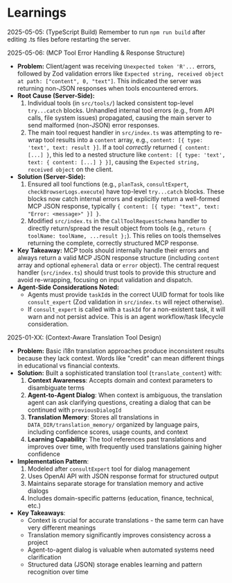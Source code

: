 # Learnings

2025-05-05: (TypeScript Build) Remember to run `npm run build` after editing .ts files before restarting the server. 

2025-05-06: (MCP Tool Error Handling & Response Structure)
*   **Problem:** Client/agent was receiving `Unexpected token 'R'...` errors, followed by Zod validation errors like `Expected string, received object at path: ["content", 0, "text"]`. This indicated the server was returning non-JSON responses when tools encountered errors.
*   **Root Cause (Server-Side):** 
    1.  Individual tools (in `src/tools/`) lacked consistent top-level `try...catch` blocks. Unhandled internal tool errors (e.g., from API calls, file system issues) propagated, causing the main server to send malformed (non-JSON) error responses.
    2.  The main tool request handler in `src/index.ts` was attempting to re-wrap tool results into a `content` array, e.g., `content: [{ type: 'text', text: result }]`. If a tool *correctly* returned `{ content: [...] }`, this led to a nested structure like `content: [{ type: 'text', text: { content: [...] } }]`, causing the `Expected string, received object` on the client.
*   **Solution (Server-Side):**
    1.  Ensured all tool functions (e.g., `planTask`, `consultExpert`, `checkBrowserLogs.execute`) have top-level `try...catch` blocks. These blocks now catch internal errors and explicitly return a well-formed MCP JSON response, typically `{ content: [{ type: "text", text: "Error: <message>" }] }`.
    2.  Modified `src/index.ts` in the `CallToolRequestSchema` handler to directly return/spread the result object from tools (e.g., `return { toolName: toolName, ...result };`). This relies on tools themselves returning the complete, correctly structured MCP response.
*   **Key Takeaway:** MCP tools should internally handle their errors and always return a valid MCP JSON response structure (including `content` array and optional `ephemeral` data or `error` object). The central request handler (`src/index.ts`) should trust tools to provide this structure and avoid re-wrapping, focusing on input validation and dispatch.
*   **Agent-Side Considerations Noted:**
    *   Agents must provide `taskId`s in the correct UUID format for tools like `consult_expert` (Zod validation in `src/index.ts` will reject otherwise).
    *   If `consult_expert` is called with a `taskId` for a non-existent task, it will warn and not persist advice. This is an agent workflow/task lifecycle consideration. 

2025-01-XX: (Context-Aware Translation Tool Design)
*   **Problem:** Basic i18n translation approaches produce inconsistent results because they lack context. Words like "credit" can mean different things in educational vs financial contexts.
*   **Solution:** Built a sophisticated translation tool (`translate_content`) with:
    1.  **Context Awareness**: Accepts domain and context parameters to disambiguate terms
    2.  **Agent-to-Agent Dialog**: When context is ambiguous, the translation agent can ask clarifying questions, creating a dialog that can be continued with `previousDialogId`
    3.  **Translation Memory**: Stores all translations in `DATA_DIR/translation_memory/` organized by language pairs, including confidence scores, usage counts, and context
    4.  **Learning Capability**: The tool references past translations and improves over time, with frequently used translations gaining higher confidence
*   **Implementation Pattern**: 
    1.  Modeled after `consultExpert` tool for dialog management
    2.  Uses OpenAI API with JSON response format for structured output
    3.  Maintains separate storage for translation memory and active dialogs
    4.  Includes domain-specific patterns (education, finance, technical, etc.)
*   **Key Takeaways**:
    - Context is crucial for accurate translations - the same term can have very different meanings
    - Translation memory significantly improves consistency across a project
    - Agent-to-agent dialog is valuable when automated systems need clarification
    - Structured data (JSON) storage enables learning and pattern recognition over time 